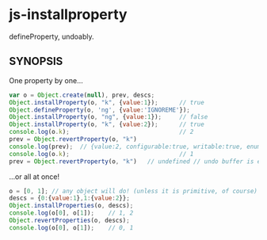 js-installproperty
==================

defineProperty, undoably.

SYNOPSIS
--------

One property by one…

````javascript
var o = Object.create(null), prev, descs;
Object.installProperty(o, "k", {value:1});      // true
Object.defineProperty(o, 'ng', {value:'IGNOREME'});
Object.installProperty(o, "ng", {value:1});     // false
Object.installProperty(o, "k", {value:2});      // true
console.log(o.k);                               // 2
prev = Object.revertProperty(o, "k")
console.log(prev);  // {value:2, configurable:true, writable:true, enumerable:false}
console.log(o.k);                               // 1
prev = Object.revertProperty(o, "k")   // undefined // undo buffer is empty
````

…or all at once!

````javascript
o = [0, 1]; // any object will do! (unless it is primitive, of course)
descs = {0:{value:1},1:{value:2}};
Object.installProperties(o, descs);
console.log(o[0], o[1]);    // 1, 2
Object.revertProperties(o, descs);
console.log(o[0], o[1]);    // 0, 1
````
